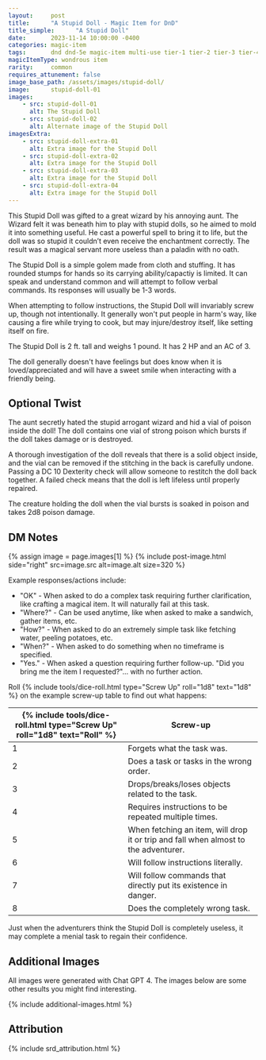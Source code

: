 ```yaml
---
layout:     post
title:      "A Stupid Doll - Magic Item for DnD"
title_simple:      "A Stupid Doll"
date:       2023-11-14 10:00:00 -0400
categories: magic-item
tags:       dnd dnd-5e magic-item multi-use tier-1 tier-2 tier-3 tier-4 sentient npc
magicItemType: wondrous item
rarity:     common
requires_attunement: false
image_base_path: /assets/images/stupid-doll/
image:      stupid-doll-01
images:
    - src: stupid-doll-01
      alt: The Stupid Doll
    - src: stupid-doll-02
      alt: Alternate image of the Stupid Doll
imagesExtra:
    - src: stupid-doll-extra-01
      alt: Extra image for the Stupid Doll
    - src: stupid-doll-extra-02
      alt: Extra image for the Stupid Doll
    - src: stupid-doll-extra-03
      alt: Extra image for the Stupid Doll
    - src: stupid-doll-extra-04
      alt: Extra image for the Stupid Doll
---
```


This Stupid Doll was gifted to a great wizard by his annoying aunt. The Wizard felt it was beneath him to play with stupid dolls, so he aimed to mold it into something useful. He cast a powerful spell to bring it to life, but the doll was so stupid it couldn’t even receive the enchantment correctly. The result was a magical servant more useless than a paladin with no oath.

The Stupid Doll is a simple golem made from cloth and stuffing. It has rounded stumps for hands so its carrying ability/capactiy is limited. It can speak and understand common and will attempt to follow verbal commands. Its responses will usually be 1-3 words.

When attempting to follow instructions, the Stupid Doll will invariably screw up, though not intentionally. It generally won't put people in harm's way, like causing a fire while trying to cook, but may injure/destroy itself, like setting itself on fire.

The Stupid Doll is 2 ft. tall and weighs 1 pound. It has 2 HP and an AC of 3.

The doll generally doesn't have feelings but does know when it is loved/appreciated and will have a sweet smile when interacting with a friendly being.


## Optional Twist

The aunt secretly hated the stupid arrogant wizard and hid a vial of poison inside the doll! The doll contains one vial of strong poison which bursts if the doll takes damage or is destroyed.

A thorough investigation of the doll reveals that there is a solid object inside, and the vial can be removed if the stitching in the back is carefully undone. Passing a DC 10 Dexterity check will allow someone to restitch the doll back together. A failed check means that the doll is left lifeless until properly repaired.

The creature holding the doll when the vial bursts is soaked in poison and takes 2d8 poison damage.


## DM Notes

{% assign image = page.images[1] %}
{% include post-image.html side="right" src=image.src alt=image.alt size=320 %}

Example responses/actions include:

- "OK" - When asked to do a complex task requiring further clarification, like crafting a magical item. It will naturally fail at this task.
- "Where?" - Can be used anytime, like when asked to make a sandwich, gather items, etc.
- "How?" - When asked to do an extremely simple task like fetching water, peeling potatoes, etc.
- "When?" - When asked to do something when no timeframe is specified.
- "Yes." - When asked a question requiring further follow-up. "Did you bring me the item I requested?"... with no further action.

Roll {% include tools/dice-roll.html type="Screw Up" roll="1d8" text="1d8" %} on the example screw-up table to find out what happens:

| {% include tools/dice-roll.html type="Screw Up" roll="1d8" text="Roll" %} | Screw-up |
| - | ----------- |
| 1 | Forgets what the task was.
| 2 | Does a task or tasks in the wrong order.
| 3 | Drops/breaks/loses objects related to the task.
| 4 | Requires instructions to be repeated multiple times.
| 5 | When fetching an item, will drop it or trip and fall when almost to the adventurer.
| 6 | Will follow instructions literally.
| 7 | Will follow commands that directly put its existence in danger.
| 8 | Does the completely wrong task.

Just when the adventurers think the Stupid Doll is completely useless, it may complete a menial task to regain their confidence.


## Additional Images

All images were generated with Chat GPT 4. The images below are some other results you might find interesting.

{% include additional-images.html %}


## Attribution

{% include srd_attribution.html %}
